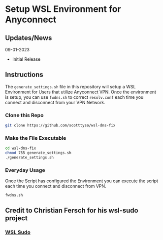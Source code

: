 # Setup WSL Environment for Anyconnect

## Updates/News

09-01-2023
* Initial Release

## Instructions

The `generate_settings.sh` file in this repository will setup a WSL Environment for Users that utilize Anyconnect VPN.  Once the environment is setup, you can use `fwdns.sh` to correct `resolv.conf` each time you connect and disconnect from your VPN Network.

### Clone this Repo

```bash
git clone https://github.com/scotttyso/wsl-dns-fix
```

### Make the File Executable

```bash
cd wsl-dns-fix
chmod 755 generate_settings.sh
./generate_settings.sh
```

### Everyday Usage

Once the Script has configured the Environment you can execute the script each time you connect and disconnect from VPN.

```bash
fwdns.sh
```

## Credit to Christian Fersch for his wsl-sudo project

### [WSL Sudo](https://github.com/Chronial/wsl-sudo)